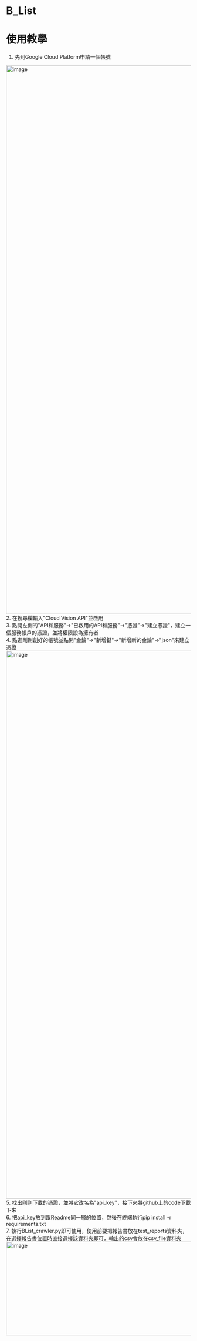 # B_List
# 使用教學
1. 先到Google Cloud Platform申請一個帳號
<img width="2559" height="1496" alt="image" src="https://github.com/user-attachments/assets/f9f33742-4e66-4ba4-a857-492c67d69957" />
2. 在搜尋欄輸入"Cloud Vision API"並啟用<br>
3. 點開左側的"API和服務"->"已啟用的API和服務"->"憑證"->"建立憑證"，建立一個服務帳戶的憑證，並將權限設為擁有者<br>
4. 點進剛剛創好的帳號並點開"金鑰"->"新增鍵"->"新增新的金鑰"->"json"來建立憑證
<img width="2559" height="1494" alt="image" src="https://github.com/user-attachments/assets/ebf278d1-9ac3-4ee9-b266-fbfde903658d" />
5. 找出剛剛下載的憑證，並將它改名為"api_key"，接下來將github上的code下載下來<br>
6. 把api_key放到跟Readme同一層的位置，然後在終端執行pip install -r requirements.txt<br>
7. 執行BList_crawler.py即可使用，使用前要把報告書放在test_reports資料夾，在選擇報告書位置時直接選擇該資料夾即可，輸出的csv會放在csv_file資料夾<br>
<img width="588" height="255" alt="image" src="https://github.com/user-attachments/assets/02bca473-835c-41d0-b38a-ae932a848132" />



